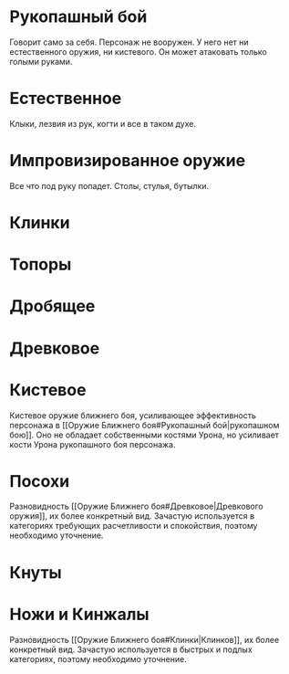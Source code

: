# Рукопашный бой

Говорит само за себя. Персонаж не вооружен. У него нет ни естественного оружия, ни кистевого. Он может атаковать только голыми руками.

# Естественное

Клыки, лезвия из рук, когти и все в таком духе. 

# Импровизированное оружие

Все что под руку попадет. Столы, стулья, бутылки. 
# Клинки

# Топоры

# Дробящее

# Древковое

# Кистевое

Кистевое оружие ближнего боя, усиливающее эффективность персонажа в [[Оружие Ближнего боя#Рукопашный бой|рукопашном бою]].  Оно не обладает собственными костями Урона, но усиливает кости Урона рукопашного боя персонажа. 

# Посохи

Разновидность [[Оружие Ближнего боя#Древковое|Древкового оружия]], их более конкретный вид. Зачастую используется в категориях требующих расчетливости и спокойствия, поэтому необходимо уточнение. 
# Кнуты

# Ножи и Кинжалы

Разновидность [[Оружие Ближнего боя#Клинки|Клинков]], их более конкретный вид. Зачастую используется в быстрых и подлых категориях, поэтому необходимо уточнение. 




